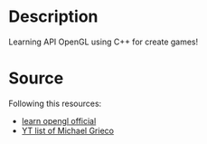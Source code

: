 # Description
Learning API OpenGL using C++ for create games!

# Source
Following this resources:
* [learn opengl official](https://learnopengl.com/Getting-started/)
* [YT list of Michael Grieco](https://www.youtube.com/watch?v=rYkxQyCsx6E&list=PLysLvOneEETPlOI_PI4mJnocqIpr2cSHS&index=15&ab_channel=MichaelGrieco)